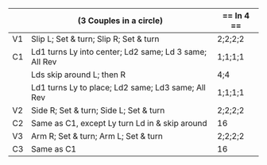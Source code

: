 ||(3 Couples in a circle) | == In 4 == |
|-----|----|-----|
|V1| Slip L; Set & turn; Slip R; Set & turn |2;2;2;2|
|C1| Ld1 turns Ly into center; Ld2 same; Ld 3 same; All Rev |1;1;1;1|
||Lds skip around L; then R |4;4|
||Ld1 turns Ly to place; Ld2 same; Ld3 same; All Rev |1;1;1;1|
|V2| Side R; Set & turn; Side L; Set & turn |2;2;2;2|
|C2| Same as C1, except Ly turn Ld in & skip around |16|
|V3| Arm R; Set & turn; Arm L; Set & turn |2;2;2;2|
|C3| Same as C1 |16|
